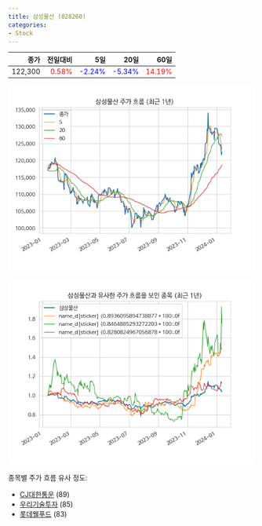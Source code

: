 ```yaml
---
title: 삼성물산 (028260)
categories:
- Stock
---
```


|종가|전일대비|5일|20일|60일|
|---:|-------:|--:|---:|---:|
|122,300|<span style="color: red">0.58%</span>|<span style="color: blue">-2.24%</span>|<span style="color: blue">-5.34%</span>|<span style="color: red">14.19%</span>|


<!-- more -->

![028260](/assets/images/stock/028260.png)

![028260](/assets/images/stock/028260_sim.png)

종목별 주가 흐름 유사 정도:
- [CJ대한통운](/stock/000120/) (89)
- [우리기술투자](/stock/041190/) (85)
- [롯데웰푸드](/stock/280360/) (83)